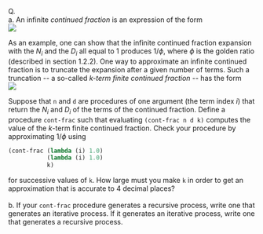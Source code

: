 Q. \
a. An infinite *continued fraction* is an expression of the form \
![](../images/continued_frac_ex1-37.gif)

As an example, one can show that the infinite continued fraction expansion with the $N_i$ and the $D_i$ all equal to 1 produces $1/\phi$, where $\phi$ is the golden ratio (described in section 1.2.2). One way to approximate an infinite continued fraction is to truncate the expansion after a given number of terms. Such a truncation -- a so-called *k-term finite continued fraction* -- has the form\
![](../images/k_term_continued_frac_ex1-37.gif)

Suppose that `n` and `d` are procedures of one argument (the term index $i$) that return the $N_i$ and $D_i$ of the terms of the continued fraction. Define a procedure `cont-frac` such that evaluating `(cont-frac n d k)` computes the value of the $k$-term finite continued fraction. Check your procedure by approximating $1/\phi$ using

``` scheme
(cont-frac (lambda (i) 1.0)
           (lambda (i) 1.0)
           k)
```
for successive values of `k`. How large must you make `k` in order to get an approximation that is accurate to 4 decimal places?\
\
b. If your `cont-frac` procedure generates a recursive process, write one that generates an iterative process. If it generates an iterative process, write one that generates a recursive process.

